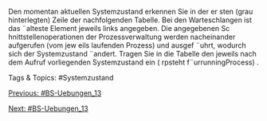 Den momentan aktuellen Systemzustand erkennen Sie in der er sten (grau hinterlegten) Zeile der nachfolgenden Tabelle.
Bei den Warteschlangen ist das ¨alteste Element jeweils links angegeben. Die angegebenen Sc hnittstellenoperationen der
Prozessverwaltung werden nacheinander aufgerufen (vom jew eils laufenden Prozess) und ausgef ¨uhrt, wodurch sich der
Systemzustand ¨andert.
Tragen Sie in die Tabelle den jeweils nach dem Aufruf vorliegenden Systemzustand ein ( rpsteht f¨urrunningProcess) .

   Tags & Topics:
   #Systemzustand

[Previous: #BS-Uebungen_13](BS-Uebungen_13.md)

[Next: #BS-Uebungen_13](BS-Uebungen_13.md)